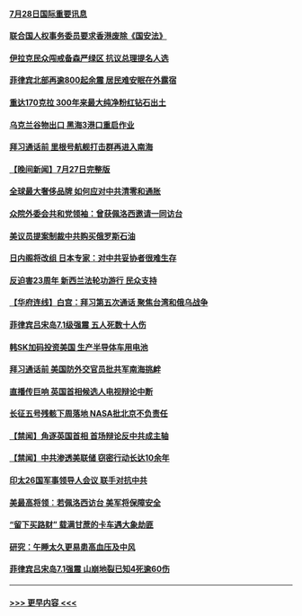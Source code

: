 #### [7月28日国际重要讯息](../pages/prog202/a103489245.md?t=07281851) 
#### [联合国人权事务委员要求香港废除《国安法》](../pages/prog202/a103489229.md?t=07281851) 
#### [伊拉克民众闯戒备森严绿区 抗议总理提名人选](../pages/prog202/a103489181.md?t=07281851) 
#### [菲律宾北部再逾800起余震 居民难安眠在外露宿](../pages/prog202/a103489163.md?t=07281851) 
#### [重达170克拉 300年来最大纯净粉红钻石出土](../pages/prog202/a103489142.md?t=07281851) 
#### [乌克兰谷物出口 黑海3港口重启作业](../pages/prog202/a103489054.md?t=07281851) 
#### [拜习通话前 里根号航舰打击群再进入南海](../pages/prog202/a103488991.md?t=07281851) 
#### [【晚间新闻】7月27日完整版](../pages/prog202/a103488973.md?t=07281851) 
#### [全球最大奢侈品牌 如何应对中共清零和通胀](../pages/prog202/a103488770.md?t=07281851) 
#### [众院外委会共和党领袖：曾获佩洛西邀请一同访台](../pages/prog202/a103488740.md?t=07281851) 
#### [美议员提案制裁中共购买俄罗斯石油](../pages/prog202/a103488657.md?t=07281851) 
#### [日内阁将改组 日本专家：对中共妥协者很难生存](../pages/prog202/a103488690.md?t=07281851) 
#### [反迫害23周年 新西兰法轮功游行 民众支持](../pages/prog202/a103488702.md?t=07281851) 
#### [【华府连线】白宫：拜习第五次通话 聚焦台湾和俄乌战争](../pages/prog202/a103488679.md?t=07281851) 
#### [菲律宾吕宋岛7.1级强震 五人死数十人伤](../pages/prog202/a103488677.md?t=07281851) 
#### [韩SK加码投资美国 生产半导体车用电池](../pages/prog202/a103488688.md?t=07281851) 
#### [拜习通话前 美国防外交官员批共军南海挑衅](../pages/prog202/a103488675.md?t=07281851) 
#### [直播传巨响 英国首相候选人电视辩论中断](../pages/prog202/a103488681.md?t=07281851) 
#### [长征五号残骸下周落地 NASA批北京不负责任](../pages/prog202/a103488554.md?t=07281851) 
#### [【禁闻】角逐英国首相 首场辩论反中共成主轴](../pages/prog202/a103488572.md?t=07281851) 
#### [【禁闻】中共渗透美联储 窃密行动长达10余年](../pages/prog202/a103488568.md?t=07281851) 
#### [印太26国军事领导人会议 联手对抗中共](../pages/prog202/a103488539.md?t=07281851) 
#### [美最高将领︰若佩洛西访台 美军将保障安全](../pages/prog202/a103488528.md?t=07281851) 
#### [“留下买路财” 载满甘蔗的卡车遇大象劫匪](../pages/prog202/a103488432.md?t=07281851) 
#### [研究：午睡太久更易患高血压及中风](../pages/prog202/a103488420.md?t=07281851) 
#### [菲律宾吕宋岛7.1强震 山崩地裂已知4死逾60伤](../pages/prog202/a103488435.md?t=07281851) 

----
#### [ >>> 更早内容 <<< ](../indexes/prog202-earlier.md)
